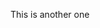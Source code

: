 <!DOCTYPE html>
<html>
  <head>
    <meta charset="UTF-8">
    <title>title</title>
  </head>
  <body>
    <p>This is another one</p>
  </body>
</html>
